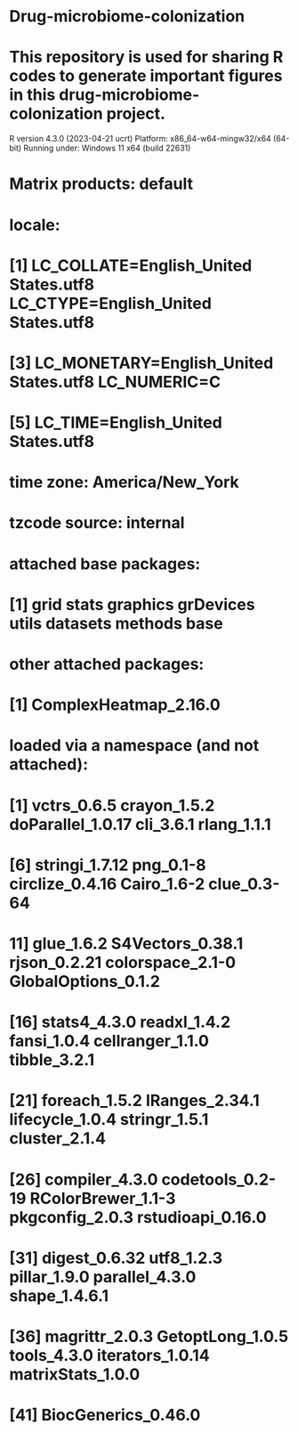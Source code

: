 # Drug-microbiome-colonization

# This repository is used for sharing R codes to generate important figures in this drug-microbiome-colonization project.

R version 4.3.0 (2023-04-21 ucrt)
Platform: x86_64-w64-mingw32/x64 (64-bit)
Running under: Windows 11 x64 (build 22631)

# Matrix products: default


# locale:
# [1] LC_COLLATE=English_United States.utf8  LC_CTYPE=English_United States.utf8   
# [3] LC_MONETARY=English_United States.utf8 LC_NUMERIC=C                          
# [5] LC_TIME=English_United States.utf8    

# time zone: America/New_York
# tzcode source: internal

# attached base packages:
# [1] grid      stats     graphics  grDevices utils     datasets  methods   base     

# other attached packages:
# [1] ComplexHeatmap_2.16.0

# loaded via a namespace (and not attached):
# [1] vctrs_0.6.5         crayon_1.5.2        doParallel_1.0.17   cli_3.6.1           rlang_1.1.1        
# [6] stringi_1.7.12      png_0.1-8           circlize_0.4.16     Cairo_1.6-2         clue_0.3-64        
# 11] glue_1.6.2          S4Vectors_0.38.1    rjson_0.2.21        colorspace_2.1-0    GlobalOptions_0.1.2
# [16] stats4_4.3.0        readxl_1.4.2        fansi_1.0.4         cellranger_1.1.0    tibble_3.2.1       
# [21] foreach_1.5.2       IRanges_2.34.1      lifecycle_1.0.4     stringr_1.5.1       cluster_2.1.4      
# [26] compiler_4.3.0      codetools_0.2-19    RColorBrewer_1.1-3  pkgconfig_2.0.3     rstudioapi_0.16.0  
# [31] digest_0.6.32       utf8_1.2.3          pillar_1.9.0        parallel_4.3.0      shape_1.4.6.1      
# [36] magrittr_2.0.3      GetoptLong_1.0.5    tools_4.3.0         iterators_1.0.14    matrixStats_1.0.0  
# [41] BiocGenerics_0.46.0
